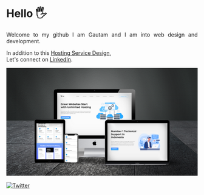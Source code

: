 # Hello 🖐️
<p align="justify"> 
Welcome to my github
I am Gautam and I am into web design and development.
</p>
<p>
In addition to this <a href="https://hosting-servicex.netlify.app/">Hosting Service Design</a>,<br/> Let's connect on <a href="https://www.linkedin.com/in/webdev-gautam/">LinkedIn</a>.
</p>

![Design View](https://github.com/gautamnath-in/hosting_services/blob/main/assets/Design-hosting.png)

[![Twitter](https://img.shields.io/twitter/url?style=social&url=https%3A%2F%2Fhosting-servicex.netlify.app%2F)](https://twitter.com/intent/tweet?text=Wow:&url=https%3A%2F%2Fhosting-servicex.netlify.app%2F)
